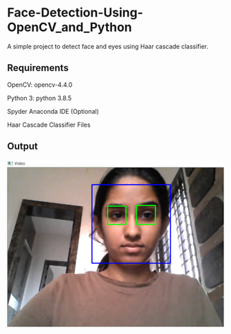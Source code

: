 # Face-Detection-Using-OpenCV_and_Python
A simple project to detect face and eyes using Haar cascade classifier.

## Requirements
OpenCV: opencv-4.4.0

Python 3: python 3.8.5

Spyder Anaconda IDE (Optional)

Haar Cascade Classifier Files

## Output
![](Output.png)
